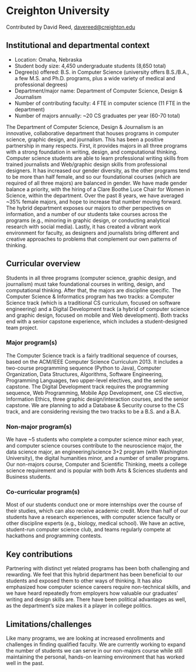 # Creighton University
Contributed by David Reed, davereed@creighton.edu

## Institutional and departmental context
- Location: Omaha, Nebraska
- Student body size: 4,450 undergraduate students (8,650 total)
- Degree(s) offered: B.S. in Computer Science (university offers B.S./B.A., a few M.S. and
Ph.D. programs, plus a wide variety of medical and professional degrees)
- Department/major name: Department of Computer Science, Design & Journalism
- Number of contributing faculty: 4 FTE in computer science (11 FTE in the department)
- Number of majors annually: ~20 CS graduates per year (60-70 total)

The Department of Computer Science, Design & Journalism is an innovative, collaborative department that houses programs in computer science, graphic design, and journalism. This has been a positive partnership in many respects. First, it provides majors in all three programs with a strong foundation in writing, design, and computational thinking. Computer science students are able to learn professional writing skills from trained journalists and Web/graphic design skills from professional designers. It has increased our gender diversity, as the other programs tend to be more than half female, and so our foundational courses (which are required of all three majors) are balanced in gender. We have made gender balance a priority, with the hiring of a Clare Boothe Luce Chair for Women in Science, within the department. Over the past 8 years, we have averaged ~35% female majors, and hope to increase that number moving forward. The hybrid department exposes our majors to other perspectives on information, and a number of our students take courses across the programs (e.g., minoring in graphic design, or conducting analytical research with social media). Lastly, it has created a vibrant work environment for faculty, as designers and journalists bring different and creative approaches to problems that complement our own patterns of thinking.

## Curricular overview

Students in all three programs (computer science, graphic design, and journalism) must take foundational courses in writing, design, and computational thinking. After that, the majors are discipline specific. The Computer Science & Informatics program has two tracks: a Computer Science track (which is a traditional CS curriculum, focused on software engineering) and a Digital Development track (a hybrid of computer science and graphic design, focused on mobile and Web development). Both tracks end with a senior capstone experience, which includes a student-designed team project.

### Major program(s)

The Computer Science track is a fairly traditional sequence of courses, based on the ACM/IEEE Computer Science Curriculum 2013. It includes a two-course programming sequence (Python to
Java), Computer Organization, Data Structures, Algorithms, Software Engineering, Programming Languages, two upper-level electives, and the senior capstone. The Digital Development track requires the programming sequence, Web Programming, Mobile App Development, one CS elective, Information Ethics, three graphic design/interaction courses, and the senior capstone. We are planning to add a Database & Security course to the CS track, and are considering revising the two tracks to be a B.S. and a B.A.

### Non-major program(s)

We have ~5 students who complete a computer science minor each year, and computer science courses contribute to the neuroscience major, the data science major, an engineering/science 3+2 program (with Washington University), the digital humanities minor, and a number of smaller programs. Our non-majors course, Computer and Scientific Thinking, meets a college science requirement and is popular with both Arts & Sciences students and Business students.

### Co-curricular program(s)

Most of our students conduct one or more internships over the course of their studies, which can also receive academic credit. More than half of our students have a research experiences, with computer science faculty or other discipline experts (e.g., biology, medical school). We have an active, student-run computer science club, and teams regularly compete at hackathons and programming contests.

## Key contributions

Partnering with distinct yet related programs has been both challenging and rewarding. We feel that this hybrid department has been beneficial to our students and exposed them to other ways of thinking. It has also emphasized how computer science careers require non-technical skills, and we have heard repeatedly from employers how valuable our graduates’ writing and design skills are. There have been political advantages as well, as the department’s size makes it a player in college politics.

## Limitations/challenges

Like many programs, we are looking at increased enrollments and challenges in finding qualified faculty. We are currently working to expand the number of students we can serve in our non-majors course while still maintaining the personal, hands-on learning environment that has worked well in the past.
